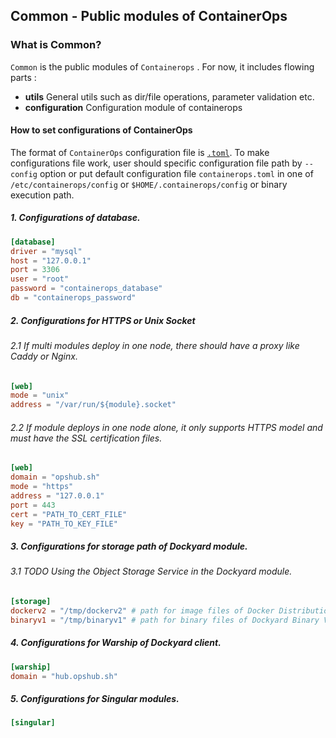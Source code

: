 ## Common - Public modules of ContainerOps

### What is Common?

`Common` is the public modules of `Containerops` . For now, it includes flowing parts :
 
 * **utils** 
    General utils such as dir/file operations, parameter validation etc.
 * **configuration**
    Configuration module of containerops
 
 
#### How to set configurations of ContainerOps

The format of `ContainerOps` configuration file is [`.toml`](https://github.com/toml-lang/toml). To make configurations file work, user should specific configuration file path by `--config` option or put default configuration file `containerops.toml` in one of `/etc/containerops/config` or `$HOME/.containerops/config` or binary execution path.  
 

##### 1. Configurations of database.
```toml
[database]
driver = "mysql"
host = "127.0.0.1"
port = 3306
user = "root"
password = "containerops_database"
db = "containerops_password"
```


#####  2. Configurations for HTTPS or Unix Socket
######    2.1 If multi modules deploy in one node, there should have a proxy like Caddy or Nginx.
```toml
[web]
mode = "unix"
address = "/var/run/${module}.socket"
```
######    2.2 If module deploys in one node alone, it only supports HTTPS model and must have the SSL certification files.
```toml
[web]
domain = "opshub.sh"
mode = "https"
address = "127.0.0.1"
port = 443
cert = "PATH_TO_CERT_FILE"
key = "PATH_TO_KEY_FILE"
```

##### 3. Configurations for storage path of Dockyard module.
######    3.1 TODO Using the Object Storage Service in the Dockyard module.
```toml
[storage]
dockerv2 = "/tmp/dockerv2" # path for image files of Docker Distribution V2 Protocol
binaryv1 = "/tmp/binaryv1" # path for binary files of Dockyard Binary V1 Protocol

```
#####  4. Configurations for Warship of Dockyard client.
```toml
[warship]
domain = "hub.opshub.sh"
```
#####  5. Configurations for Singular modules.
```toml
[singular]
```
